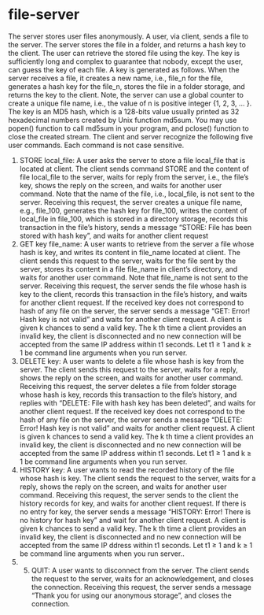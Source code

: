 # file-server

The server stores user files anonymously. A user, via client, sends a file to the server. The server stores the file in a folder, and returns a hash key to the client. The user can retrieve the stored file using the key. The key is sufficiently long and complex to guarantee that nobody, except the user, can guess the key of each file.
A key is generated as follows. When the server receives a file, it creates a new name, i.e., file_n for the file, generates a hash key for the file_n, stores the file in a folder storage, and returns the key to the client. Note, the server can use a global counter to create a unique file name, i.e., the value of n is positive integer {1, 2, 3, … }. The key is an MD5 hash, which is a 128-bits value usually printed as 32 hexadecimal numbers created by Unix function md5sum. You may use popen() function to call md5sum in your program, and pclose() function to close the created stream.
The client and server recognize the following five user commands. Each command is not case sensitive.

1.	STORE local_file: A user asks the server to store a file local_file that is located at client. The client sends command STORE and the content of file local_file to the server, waits for reply from the server, i.e., the file’s key, shows the reply on the screen, and waits for another user command. Note that the name of the file, i.e., local_file, is not sent to the server. Receiving this request, the server creates a unique file name, e.g., file_100, generates the hash key for file_100, writes the content of local_file in file_100, which is stored in a directory storage, records this transaction in the file’s history, sends a message “STORE: File has been stored with hash key”, and waits for another client request
2.	GET key file_name: A user wants to retrieve from the server a file whose hash is key, and writes its content in file_name located at client. The client sends this request to the server, waits for the file sent by the server, stores its content in a file file_name in client’s directory, and waits for another user command. Note that file_name is not sent to the server. Receiving this request, the server sends the file whose hash is key to the client, records this transaction in the file’s history, and waits for another client request. If the received key does not correspond to hash of any file on the server, the server sends a message “GET: Error! Hash key is not valid” and waits for another client request. A client is given k chances to send a valid key. The k th time a client provides an invalid key, the client is disconnected and no new connection will be accepted from the same IP address within t1 seconds. Let t1 ≥ 1 and k ≥ 1 be command line arguments when you run server.
3.	DELETE key: A user wants to delete a file whose hash is key from the server. The client sends this request to the server, waits for a reply, shows the reply on the screen, and waits for another user command. Receiving this request, the server deletes a file from folder storage whose hash is key, records this transaction to the file’s history, and replies with “DELETE: File with hash key has been deleted”, and waits for another client request. If the received key does not correspond to the hash of any file on the server, the server sends a message “DELETE: Error! Hash key is not valid” and waits for another client request. A client is given k chances to send a valid key. The k th time a client provides an invalid key, the client is disconnected and no new connection will be accepted from the same IP address within t1 seconds. Let t1 ≥ 1 and k ≥ 1 be command line arguments when you run server.
4.	HISTORY key: A user wants to read the recorded history of the file whose hash is key. The client sends the request to the server, waits for a reply, shows the reply on the screen, and waits for another user command. Receiving this request, the server sends to the client the history records for key, and waits for another client request. If there is no entry for key, the server sends a message “HISTORY: Error! There is no history for hash key” and wait for another client request. A client is given k chances to send a valid key. The k th time a client provides an invalid key, the client is disconnected and no new connection will be accepted from the same IP ddress within t1 seconds. Let t1 ≥ 1 and k ≥ 1 be command line arguments when you run server.. 
5.	5) QUIT: A user wants to disconnect from the server. The client sends the request to the server, waits for an acknowledgement, and closes the connection. Receiving this request, the server sends a message “Thank you for using our anonymous storage”, and closes the connection.
